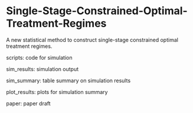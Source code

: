 # Single-Stage-Constrained-Optimal-Treatment-Regimes

A new statistical method to construct single-stage constrained optimal treatment regimes.

scripts: code for simulation

sim_results: simulation output

sim_summary: table summary on simulation results

plot_results: plots for simulation summary

paper: paper draft
